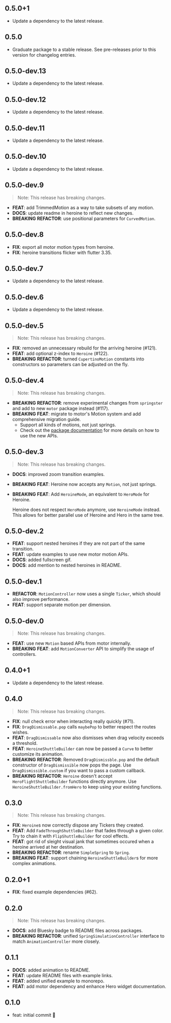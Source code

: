 ## 0.5.0+1

 - Update a dependency to the latest release.

## 0.5.0

 - Graduate package to a stable release. See pre-releases prior to this version for changelog entries.

## 0.5.0-dev.13

 - Update a dependency to the latest release.

## 0.5.0-dev.12

 - Update a dependency to the latest release.

## 0.5.0-dev.11

 - Update a dependency to the latest release.

## 0.5.0-dev.10

 - Update a dependency to the latest release.

## 0.5.0-dev.9

> Note: This release has breaking changes.

 - **FEAT**: add TrimmedMotion as a way to take subsets of any motion.
 - **DOCS**: update readme in heroine to reflect new changes.
 - **BREAKING** **REFACTOR**: use positional parameters for `CurvedMotion`.

## 0.5.0-dev.8

 - **FIX**: export all motor motion types from heroine.
 - **FIX**: heroine transitions flicker with flutter 3.35.

## 0.5.0-dev.7

 - Update a dependency to the latest release.

## 0.5.0-dev.6

 - Update a dependency to the latest release.

## 0.5.0-dev.5

> Note: This release has breaking changes.

 - **FIX**: removed an unnecessary rebuild for the arriving heroine (#121).
 - **FEAT**: add optional z-index to `Heroine` (#122).
 - **BREAKING** **REFACTOR**: turned `CupertinoMotion` constants into constructors so parameters can be adjusted on the fly.

## 0.5.0-dev.4

> Note: This release has breaking changes.

 - **BREAKING** **REFACTOR**: remove experimental changes from `springster` and add to new `motor` package instead (#117).
 - **BREAKING** **FEAT**: migrate to motor's Motion system and add comprehensive migration guide.
    - Support all kinds of motions, not just springs.
    - Check out the [package documentation](https://pub.dev/packages/motor) for more details on how to use the new APIs.

## 0.5.0-dev.3

> Note: This release has breaking changes.

 - **DOCS**: improved zoom transition examples.
 - **BREAKING** **FEAT**: Heroine now accepts any `Motion`, not just springs.
 - **BREAKING** **FEAT**: Add `HeroineMode`, an equivalent to `HeroMode` for Heroine.

    Heroine does not respect `HeroMode` anymore, use `HeroineMode` instead.
    This allows for better parallel use of Heroine and Hero in the same tree.


## 0.5.0-dev.2

 - **FEAT**: support nested heroines if they are not part of the same transition.
 - **FEAT**: update examples to use new motor motion APIs.
 - **DOCS**: added fullscreen gif.
 - **DOCS**: add mention to nested heroines in README.

## 0.5.0-dev.1

 - **REFACTOR**: `MotionController` now uses a single `Ticker`, which should also improve performance.
 - **FEAT**: support separate motion per dimension.

## 0.5.0-dev.0

> Note: This release has breaking changes.

 - **FEAT**: use new `Motion` based APIs from motor internally.
 - **BREAKING** **FEAT**: add `MotionConverter` API to simplify the usage of controllers.

## 0.4.0+1

 - Update a dependency to the latest release.

## 0.4.0

> Note: This release has breaking changes.

 - **FIX**: null check error when interacting really quickly (#71).
 - **FIX**: `DragDismissable.pop` calls `maybePop` to better respect the routes wishes.
 - **FEAT**: `DragDismissable` now also dismisses when drag velocity exceeds a threshold.
 - **FEAT**: `HeroineShuttleBuilder` can now be passed a `Curve` to better customize its animation.
 - **BREAKING** **REFACTOR**: Removed `DragDismissble.pop` and the default constructor of `DragDismissible` now pops the page. Use `DragDismissible.custom` if you want to pass a custom callback.
 - **BREAKING** **REFACTOR**: `Heroine` doesn't accept `HeroFlightShuttleBuilder` functions directly anymore. Use `HeroineShuttleBuilder.fromHero` to keep using your existing functions.

## 0.3.0

> Note: This release has breaking changes.

 - **FIX**: `Heroine`s now correctly dispose any Tickers they created.
 - **FEAT**: Add `FadeThroughShuttleBuilder` that fades through a given color. Try to chain it with `FlipShuttleBuilder` for cool effects.
 - **FEAT**: got rid of sleight visual jank that sometimes occured when a heroine arrived at her destination.
 - **BREAKING** **REFACTOR**: rename `SimpleSpring` to `Spring`.
 - **BREAKING** **FEAT**: support chaining `HeroineShuttleBuilder`s for more complex animations.

## 0.2.0+1

 - **FIX**: fixed example dependencies (#62).

## 0.2.0

> Note: This release has breaking changes.

 - **DOCS**: add Bluesky badge to README files across packages.
 - **BREAKING** **REFACTOR**: unified `SpringSimulationController` interface to match `AnimationController` more closely.

## 0.1.1
 - **DOCS**: added animation to README.     
 - **FEAT**: update README files with example links.
 - **FEAT**: added unified example to monorepo.
 - **FEAT**: add motor dependency and enhance Hero widget documentation.

## 0.1.0

- feat: initial commit 🎉
